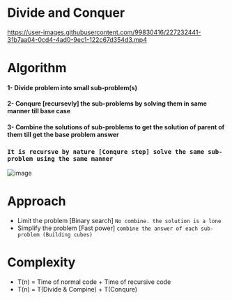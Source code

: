 # Divide and Conquer
https://user-images.githubusercontent.com/99830416/227232441-31b7aa04-0cd4-4ad0-9ec1-122c67d354d3.mp4

# Algorithm
#### 1- Divide problem into small sub-problem(s)
#### 2- Conqure [recursevly] the sub-problems by solving them in same manner till base case
#### 3- Combine the solutions of sub-problems to get the solution of parent of them till get the base problem answer
### `It is recursve by nature [Conqure step] solve the same sub-problem using the same manner`
![image](https://user-images.githubusercontent.com/99830416/227218095-d36b2c70-35ab-4c01-9415-989296fe26fe.png)

# Approach 
- Limit the problem [Binary search] `No combine. the solution is a lone`
- Simplify the problem [Fast power] `combine the answer of each sub-problem (Building cubes)`

# Complexity 
- T(n) = Time of normal code + Time of recursive code 
- T(n) = T(Divide & Compine) + T(Conqure)
